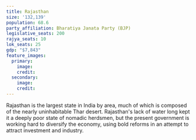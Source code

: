 ```yaml
---
title: Rajasthan
size: '132,139'
population: 68.6
party_affiliation: Bharatiya Janata Party (BJP)
legislative_seats: 200
rajya_seats: 10
lok_seats: 25
gdp: "$7,843"
feature_images:
  primary:
    image: 
    credit: 
  secondary:
    image: 
    credit: 
---
```


Rajasthan is the largest state in India by area, much of which is composed of the nearly uninhabitable Thar desert. Rajasthan's lack of water long kept it a deeply poor state of nomadic herdsmen, but the present government is working hard to diversify the economy, using bold reforms in an attempt to attract investment and industry. 
